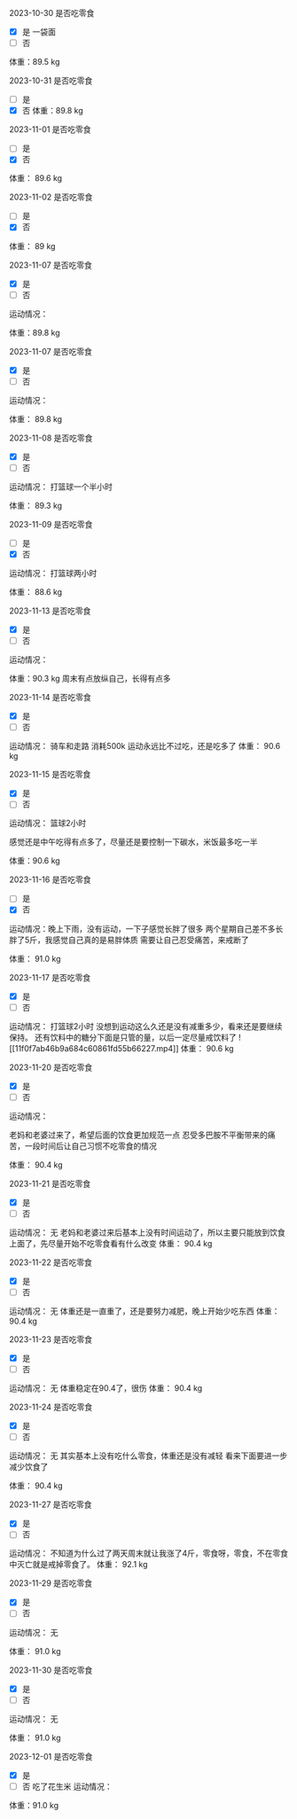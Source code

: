 2023-10-30 是否吃零食
+ [x] 是   一袋面 
+ [ ] 否

体重：89.5 kg

2023-10-31 是否吃零食
+ [ ] 是  
+ [x] 否
体重：89.8 kg

2023-11-01 是否吃零食
+ [ ] 是  
+ [x] 否

体重： 89.6    kg

2023-11-02 是否吃零食
+ [ ] 是  
+ [x] 否

体重：  89   kg

2023-11-07 是否吃零食
+ [x] 是  
+ [ ] 否

运动情况： 

体重：89.8     kg

2023-11-07 是否吃零食
+ [x] 是  
+ [ ] 否

运动情况： 

体重：  89.8   kg

2023-11-08 是否吃零食
+ [x] 是  
+ [ ] 否

运动情况： 打篮球一个半小时

体重：  89.3   kg

2023-11-09 是否吃零食
+ [ ] 是  
+ [x] 否

运动情况： 打篮球两小时

体重：   88.6  kg

2023-11-13 是否吃零食
+ [x] 是  
+ [ ] 否

运动情况： 

体重：90.3     kg
周末有点放纵自己，长得有点多

2023-11-14 是否吃零食
+ [x] 是  
+ [ ] 否

运动情况： 骑车和走路  消耗500k
运动永远比不过吃，还是吃多了
体重：   90.6  kg

2023-11-15 是否吃零食
+ [x] 是  
+ [ ] 否

运动情况： 篮球2小时

感觉还是中午吃得有点多了，尽量还是要控制一下碳水，米饭最多吃一半

体重：90.6     kg

2023-11-16 是否吃零食
+ [ ] 是  
+ [x] 否

运动情况：晚上下雨，没有运动，一下子感觉长胖了很多
两个星期自己差不多长胖了5斤，我感觉自己真的是易胖体质
需要让自己忍受痛苦，来戒断了

体重： 91.0    kg

2023-11-17 是否吃零食
+ [x] 是  
+ [ ] 否

运动情况： 打篮球2小时
没想到运动这么久还是没有减重多少，看来还是要继续保持。
还有饮料中的糖分下面是只管的量，以后一定尽量戒饮料了
![[11f0f7ab46b9a684c60861fd55b66227.mp4]]
体重：   90.6  kg

2023-11-20 是否吃零食
+ [x] 是  
+ [ ] 否

运动情况： 

老妈和老婆过来了，希望后面的饮食更加规范一点
忍受多巴胺不平衡带来的痛苦，一段时间后让自己习惯不吃零食的情况

体重：  90.4   kg

2023-11-21 是否吃零食
+ [x] 是  
+ [ ] 否

运动情况： 无
老妈和老婆过来后基本上没有时间运动了，所以主要只能放到饮食上面了，先尽量开始不吃零食看有什么改变
体重：   90.4  kg

2023-11-22 是否吃零食
+ [x] 是  
+ [ ] 否

运动情况： 无
体重还是一直重了，还是要努力减肥，晚上开始少吃东西
体重：   90.4  kg

2023-11-23 是否吃零食
+ [x] 是  
+ [ ] 否

运动情况： 无
体重稳定在90.4了，很伤
体重： 90.4     kg

2023-11-24 是否吃零食
+ [x] 是  
+ [ ] 否

运动情况： 无
其实基本上没有吃什么零食，体重还是没有减轻
看来下面要进一步减少饮食了

体重： 90.4    kg

2023-11-27 是否吃零食
+ [x] 是  
+ [ ] 否

运动情况： 
不知道为什么过了两天周末就让我涨了4斤，零食呀，零食，不在零食中灭亡就是戒掉零食了。
体重：  92.1   kg

2023-11-29 是否吃零食
+ [x] 是  
+ [ ] 否

运动情况： 无

体重：    91.0 kg

2023-11-30 是否吃零食
+ [x] 是  
+ [ ] 否

运动情况： 无

体重：  91.0   kg

2023-12-01 是否吃零食
+ [x] 是  
+ [ ] 否
吃了花生米
运动情况： 

体重：91.0     kg